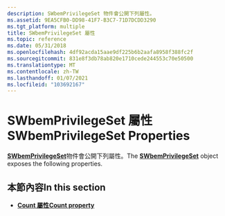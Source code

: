 ```yaml
---
description: SWbemPrivilegeSet 物件會公開下列屬性。
ms.assetid: 9EA5CFB0-DD98-41F7-B3C7-71D7DCDD3290
ms.tgt_platform: multiple
title: SWbemPrivilegeSet 屬性
ms.topic: reference
ms.date: 05/31/2018
ms.openlocfilehash: 4df92acda15aae9df225b6b2aafa8958f388fc2f
ms.sourcegitcommit: 831e8f3db78ab820e1710cede244553c70e50500
ms.translationtype: MT
ms.contentlocale: zh-TW
ms.lasthandoff: 01/07/2021
ms.locfileid: "103692167"
---
```

# <a name="swbemprivilegeset-properties"></a><span data-ttu-id="dc594-103">SWbemPrivilegeSet 屬性</span><span class="sxs-lookup"><span data-stu-id="dc594-103">SWbemPrivilegeSet Properties</span></span>

<span data-ttu-id="dc594-104">[**SWbemPrivilegeSet**](swbemprivilegeset.md)物件會公開下列屬性。</span><span class="sxs-lookup"><span data-stu-id="dc594-104">The [**SWbemPrivilegeSet**](swbemprivilegeset.md) object exposes the following properties.</span></span>

## <a name="in-this-section"></a><span data-ttu-id="dc594-105">本節內容</span><span class="sxs-lookup"><span data-stu-id="dc594-105">In this section</span></span>

-   [<span data-ttu-id="dc594-106">**Count 屬性**</span><span class="sxs-lookup"><span data-stu-id="dc594-106">**Count property**</span></span>](swbemprivilegeset-count.md)

 

 



